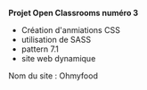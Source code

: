 **Projet Open Classrooms numéro 3**

* Création d'anmiations CSS
* utilisation de SASS
* pattern 7.1
* site web dynamique

Nom du site : Ohmyfood
